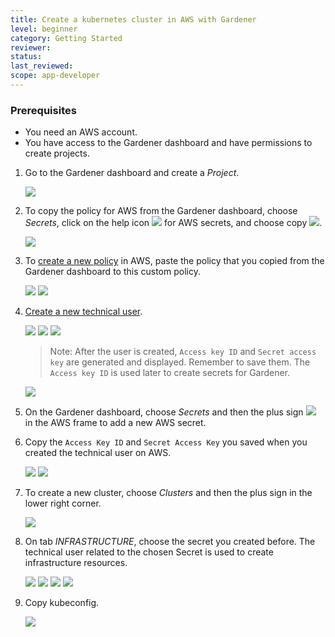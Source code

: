 ```yaml
---
title: Create a kubernetes cluster in AWS with Gardener
level: beginner
category: Getting Started
reviewer:
status:
last_reviewed:
scope: app-developer
---
```


### Prerequisites

-   You need an AWS account.
-   You have access to the Gardener dashboard and have permissions to create projects.

1. Go to the Gardener dashboard and create a *Project*.

    <img src="images/new_gardener_project.jpg">


2. To copy the policy for AWS from the Gardener dashboard, choose *Secrets*, click on the help icon <img src="images/help_icon.jpg"> for AWS secrets, and choose copy <img src="images/copy_icon.png">.

    <img src="images/gardener_copy_policy.jpg">

3. To [create a new policy](https://console.aws.amazon.com/iam/home?#/policies) in AWS, paste the policy that you copied from the Gardener dashboard to this custom policy.

    <img src="images/create_policy.jpg">

    <img src="images/review_policy.jpg">

4. [Create a new technical user](https://console.aws.amazon.com/iam/home?#/users$new?step=details).

    <img src="images/adduser.jpg">

    <img src="images/attachpolicy.jpg">

    <img src="images/finishuser.jpg">

     > Note: After the user is created, `Access key ID` and `Secret access key` are generated and displayed. Remember to save them. The `Access key ID` is used later to create secrets for Gardener.


    <img src="images/savekeys.jpg">

5. On the Gardener dashboard, choose *Secrets* and then the plus sign <img src="images/plus_icon.jpg"> in the AWS frame to add a new AWS secret.

6. Copy the `Access Key ID` and `Secret Access Key` you saved when you created the technical user on AWS.


    <img src="images/add_AWS_Secret.jpg">

    <img src="images/secret_stored.jpg">

7. To create a new cluster, choose *Clusters* and then the plus sign in the lower right corner.

    <img src="images/new_cluster.jpg">

8. On tab *INFRASTRUCTURE*, choose the secret you created before. The technical user related to the chosen Secret is used to create infrastructure resources.

    <img src="images/create_cluster2.jpg">

    <img src="images/create_cluster3.jpg">

    <img src="images/create_cluster4.jpg">

    <img src="images/create_cluster5.jpg">


9. Copy kubeconfig.

    <img src="images/copy_kubeconfig.jpg">
